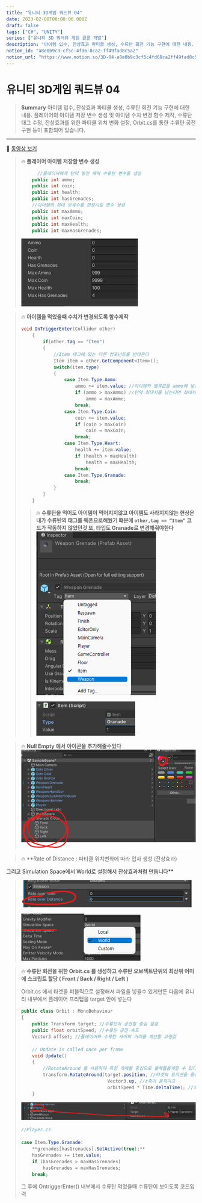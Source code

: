 ```yaml
---
title: "유니티 3D게임 쿼드뷰 04"
date: 2023-02-08T00:00:00.000Z
draft: false
tags: ["C#", "UNITY"]
series: ["유니티 3D 쿼터뷰 게임 클론 개발"]
description: "아이템 입수, 잔상효과 파티클 생성, 수류탄 회전 기능 구현에 대한 내용. 플레이어의 아이템 저장 변수 생성 및 아이템 수치 변경 함수 제작, 수류탄 태그 수정, 잔상효과를 위한 파티클 위치 변화 설정, Orbit.cs를 통한 수류탄 공전 구현 등이 포함되어 있습니다."
notion_id: "a8e0b9c3-cf5c-4fd6-8ca2-ff49fad8c5a2"
notion_url: "https://www.notion.so/3D-04-a8e0b9c3cf5c4fd68ca2ff49fad8c5a2"
---
```


# 유니티 3D게임 쿼드뷰 04

> **Summary**
> 아이템 입수, 잔상효과 파티클 생성, 수류탄 회전 기능 구현에 대한 내용. 플레이어의 아이템 저장 변수 생성 및 아이템 수치 변경 함수 제작, 수류탄 태그 수정, 잔상효과를 위한 파티클 위치 변화 설정, Orbit.cs를 통한 수류탄 공전 구현 등이 포함되어 있습니다.

---

🎥 [동영상 보기](https://www.youtube.com/watch?v=esGkgvm9eSg&list=PLO-mt5Iu5TeYkrBzWKuTCl6IUm_bA6BKy&index=5)

> 🔥 **플레이어 아이템 저장할 변수 생성**
> ```c#
> 		//플레이어에게 탄약 동전 체력 수류탄 변수를 생성
>     public int ammo;
>     public int coin;
>     public int health;
>     public int hasGrenades;
>     //아이템의 최대 보유수를 한정시킬 변수 생성
>     public int maxAmmo;
>     public int maxCoin;
>     public int maxHealth;
>     public int maxHasGrenades;
> ```
>
> ![Image](image_55956b9f8b3e.png)
>
>

> 🔥 **아이템을 먹었을때 수치가 변경되도록 함수제작**
> ```c#
> void OnTriggerEnter(Collider other)
>     {
>         if(other.tag == "Item")
>         {
>             //Item 태그에 있는 다른 컴포넌트를 받아온다
>             Item item = other.GetComponent<Item>();
>             switch(item.type)
>             {
>                 case Item.Type.Ammo:
>                     ammo += item.value; //아이템의 밸류값을 ammo에 넣는다
>                     if (ammo > maxAmmo) //만약 최대치를 넘는다면 최대치로 고정
>                         ammo = maxAmmo;
>                     break;
>                 case Item.Type.Coin:
>                     coin += item.value;
>                     if (coin > maxCoin)
>                         coin = maxCoin;
>                     break;
>                 case Item.Type.Heart:
>                     health += item.value;
>                     if (health > maxHealth)
>                         health = maxHealth;
>                     break;
>                 case Item.Type.Granade:
>                     break;
>             }
>         }
>     }
> ```
>
> > 🔥 **수류탄을 먹어도 아이템이 먹어지지않고 아이템도 사라지지않는 현상은 내가 수류탄의 태그를 웨폰으로해뒀기 떄문에 `other,tag == “Item”` 코드가 작동하지 않았던것 또, 타입도 Granade로 변경해줘야한다**
> > ![Image](image_8e08c7627f89.png)
> >
> > ![Image](image_651d6cba25cc.png)
> >
> >
>
>

> 🔥 **Null Empty 에서 아이콘을 추가해줄수있다**
> ![Image](image_c86bbe1bbb99.png)
>
>
>

> 🔥 **Rate of Distance : 파티클 위치변화에 따라 입자 생성 (잔상효과)

그리고 Simulation Space에서 World로 설정해서 잔상효과처럼 만듭니다**
> ![Image](image_6d08281f71a3.png)
>
> ![Image](image_3f7870d7955e.png)
>
>

> 🔥 **수류탄 회전을 위한 Orbit.cs 를 생성하고 수류탄 오브젝트단위의 최상위 어미에 스크립트 할당 ( Front / Back / Right / Left )**
>
> Orbit.cs 에서 타겟을 퍼블릭으로 설정해서 파일을 넣을수 있게만든 다음에 유니티 내부에서 플레이어 프리팹을 target 안에 넣는다 
>
> ```c#
> public class Orbit : MonoBehaviour
> {
>     public Transform target; //수류탄이 공전할 중심 설정
>     public float orbitSpeed; //수류탄 공전 속도
>     Vector3 offset; //플레이어와 수류탄 사이의 거리를 계산할 고정값
>
>     // Update is called once per frame
>     void Update()
>     {
>         //RotateAround 를 사용하여 특정 개체를 중심으로 물체를돌게할 수 있다
>         transform.RotateAround(target.position, //타겟의 포지션을 중심으로 
>                                 Vector3.up, //z축이 움직이고
>                                 orbitSpeed * Time.deltaTime); //회전하는 수치는 델타타임 적용
>     }
> ```
>
> ![Image](image_72b0f987e699.png)
>
> ```c#
> //Player.cs
>
> case Item.Type.Granade:
> 	  **grenades[hasGrenades].SetActive(true);**
> 	  hasGrenades += item.value;
> 	  if (hasGrenades > maxHasGrenades)
> 	      hasGrenades = maxHasGrenades;
> 	  break;
> ```
>
> 그 후에 OntriggerEnter() 내부에서 수류탄 먹었을때 수류탄이 보이도록 코드입력
>
>

